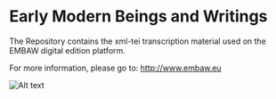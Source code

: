 # Early Modern Beings and Writings

The Repository contains the xml-tei transcription material used on the EMBAW digital edition platform.

For more information, please go to: http://www.embaw.eu

![Alt text](app/assets/home_screenshot.png?raw=true)
